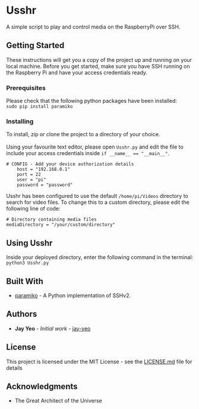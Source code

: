 # Usshr

A simple script to play and control media on the RaspberryPi over SSH.

## Getting Started

These instructions will get you a copy of the project up and running on your local machine. Before you get started, make sure you have SSH running on the Raspberry Pi and have your access credentials ready.  

### Prerequisites

Please check that the following python packages have been installed:
<br>`sudo pip install paramiko`


### Installing

To install, zip or clone the project to a directory of your choice.
<br><br>Using your favourite text editor, please open `Usshr.py` and edit the file to include your access credentials inside `if __name__ == "__main__"`.

```
# CONFIG - Add your device authorization details
    host = "192.168.0.1"
    port = 22
    user = "pi"
    password = "password"    
```
Usshr has been configured to use the default `/home/pi/Videos` directory to search for video files. To change this to a custom directory, please edit the following line of code:

```
# Directory containing media files
mediaDirectory = "/your/custom/directory"
```

## Using Usshr

Inside your deployed directory, enter the following command in the terminal:
<br>```python3 Usshr.py```

## Built With

* [paramiko](http://www.paramiko.org/) - A Python implementation of SSHv2. 

## Authors

* **Jay Yeo** - *Initial work* - [jay-yeo](https://github.com/jay-yeo)


## License

This project is licensed under the MIT License - see the [LICENSE.md](LICENSE.md) file for details

## Acknowledgments

* The Great Architect of the Universe
